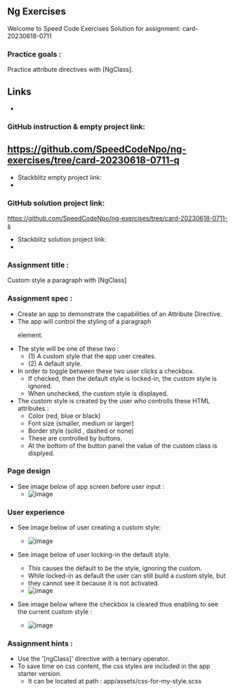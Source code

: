 ## Ng Exercises
Welcome to Speed Code Exercises
Solution for assignment:  card-20230618-0711

### Practice goals :

Practice attribute directives with [NgClass].

## Links
- 
### GitHub instruction & empty project link:
   https://github.com/SpeedCodeNpo/ng-exercises/tree/card-20230618-0711-q
-
- Stackblitz empty project link:
-
### GitHub solution project link:
   https://github.com/SpeedCodeNpo/ng-exercises/tree/card-20230618-0711-s

- Stackblitz solution project link:
- 

### Assignment title :
Custom style a paragraph with [NgClass]

### Assignment spec :
- Create an app to demonstrate the capabilities of an Attribute Directive.
- The app will control the styling of a paragraph <p> element.
- The style will be one of these two :
  - (1) A custom style that the app user creates.
  - (2) A default style.
- In order to toggle between these two user clicks a checkbox.
  - If checked, then the default style is locked-in, the custom style is ignored.
  - When unchecked, the custom style is displayed.
- The custom style is created by the user who controlls these HTML attributes :
  - Color (red, blue or black)
  - Font size (smaller, medium or larger)
  - Border style (solid , dashed or none)
  - These are controlled by buttons.
  - At the bottom of the button panel the value of the custom class is displyed.

### Page design
- See image below of app screen before user input :
  - ![image](https://github.com/SpeedCodeNpo/ng-exercises/assets/132397719/eefbf556-3b5c-48d6-b445-4bb8d1db3dcb)

### User experience
- See image below of user creating a custom style:
  - ![image](https://github.com/SpeedCodeNpo/ng-exercises/assets/132397719/1169632b-a331-4cd0-883b-7e0d3d942771)

- See image below of user locking-in the default style.
  - This causes the default to be the style, ignoring the custom.
  - While locked-in as default the user can still build a custom style, but
  - they cannot see it because it is not activated.
  - ![image](https://github.com/SpeedCodeNpo/ng-exercises/assets/132397719/196260ad-00a7-4523-b942-eb83a1a88783)

- See image below where the checkbox is cleared thus enabling to see the current custom style :
  - ![image](https://github.com/SpeedCodeNpo/ng-exercises/assets/132397719/3dce33d6-6a44-4a24-9842-fd24c3100137)

### Assignment hints :
- Use the '[ngClass]' directive with a ternary operator.
- To save time on css content, the css styles are included in the app starter version.
  - It can be located at path : app/assets/css-for-my-style.scss

